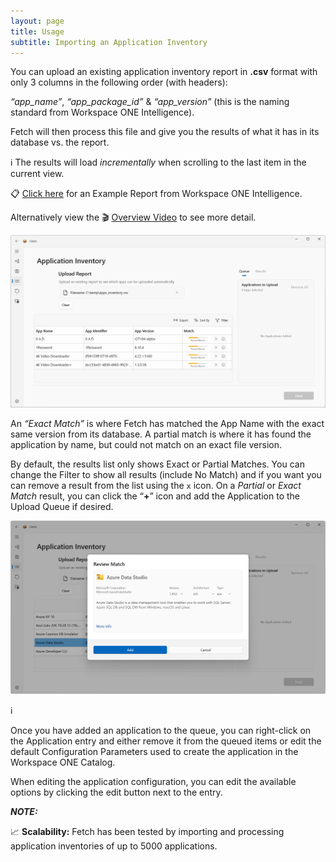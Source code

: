 ```yaml
---
layout: page
title: Usage
subtitle: Importing an Application Inventory
---
```


You can upload an existing application inventory report in **.csv** format with only 3 columns in the following order (with headers):

*“app_name”*, *“app_package_id”* & *“app_version”* (this is the naming standard from Workspace ONE Intelligence). 

Fetch will then process this file and give you the results of what it has in its database vs. the report.

ℹ️ The results will load _incrementally_ when scrolling to the last item in the current view.


📋 [Click here](../examples/example_intelligence_apps_report.csv) for an Example Report from Workspace ONE Intelligence. 

Alternatively view the 🎬 [Overview Video](/) to see more detail.

![Alt text](../images/image5.png?raw=true "Image")

An *“Exact Match”* is where Fetch has matched the App Name with the exact same version from its database. A partial match is where it has found the application by name, but could not match on an exact file version.

By default, the results list only shows Exact or Partial Matches. You can change the Filter to show all results (include No Match) and if you want you can remove a result from the list using the `x` icon. On a *Partial* or *Exact Match* result, you can click the “**+**” icon and add the Application to the Upload Queue if desired.

![Alt text](../images/image6.png?raw=true "Image")

:information_source:

Once you have added an application to the queue, you can right-click on the Application entry and either remove it from the queued items or edit the default Configuration Parameters used to create the application in the Workspace ONE Catalog.

When editing the application configuration, you can edit the available options by clicking the edit button next to the entry.

**_NOTE:_**

:chart_with_upwards_trend: **Scalability:** Fetch has been tested by importing and processing application inventories of up to 5000 applications.

